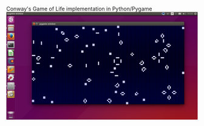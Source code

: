 Conway's Game of Life implementation in Python/Pygame
![alt tag](https://raw.githubusercontent.com/JerzySpendel/gameoflife/master/img.png)
